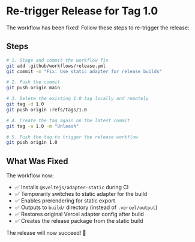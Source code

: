 # Re-trigger Release for Tag 1.0

The workflow has been fixed! Follow these steps to re-trigger the release:

## Steps

```bash
# 1. Stage and commit the workflow fix
git add .github/workflows/release.yml
git commit -m "Fix: Use static adapter for release builds"

# 2. Push the commit
git push origin main

# 3. Delete the existing 1.0 tag locally and remotely
git tag -d 1.0
git push origin :refs/tags/1.0

# 4. Create the tag again on the latest commit
git tag -a 1.0 -m "Unleash"

# 5. Push the tag to trigger the release workflow
git push origin 1.0
```

## What Was Fixed

The workflow now:
- ✅ Installs `@sveltejs/adapter-static` during CI
- ✅ Temporarily switches to static adapter for the build
- ✅ Enables prerendering for static export
- ✅ Outputs to `build/` directory (instead of `.vercel/output`)
- ✅ Restores original Vercel adapter config after build
- ✅ Creates the release package from the static build

The release will now succeed! 🚀
